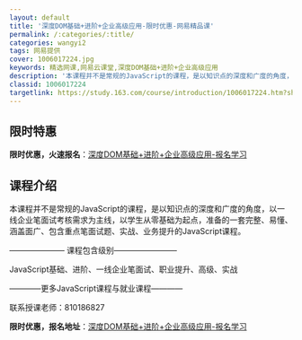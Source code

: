 ```yaml
---
layout: default
title: '深度DOM基础+进阶+企业高级应用-限时优惠-网易精品课'
permalink: /:categories/:title/
categories: wangyi2
tags: 网易提供
cover: 1006017224.jpg
keywords: 精选网课,网易云课堂,深度DOM基础+进阶+企业高级应用
description: '本课程并不是常规的JavaScript的课程，是以知识点的深度和广度的角度，以一线企业笔面试考核需求为主线，以学生从零基'
classid: 1006017224
targetlink: https://study.163.com/course/introduction/1006017224.htm?share=1&shareId=1025206652&utm_campaign=share&utm_medium=iphoneShare&utm_source=&utm_u=1025206652
---
```


## 限时特惠

**限时优惠，火速报名**：[深度DOM基础+进阶+企业高级应用-报名学习](https://study.163.com/course/introduction/1006017224.htm?share=1&shareId=1025206652&utm_campaign=share&utm_medium=iphoneShare&utm_source=&utm_u=1025206652)

## 课程介绍

本课程并不是常规的JavaScript的课程，是以知识点的深度和广度的角度，以一线企业笔面试考核需求为主线，以学生从零基础为起点，准备的一套完整、易懂、涵盖面广、包含重点笔面试题、实战、业务提升的JavaScript课程。

——————— 课程包含级别————————

JavaScript基础、进阶、一线企业笔面试、职业提升、高级、实战

————更多JavaScript课程与就业课程————

联系授课老师：810186827

**限时优惠，报名地址**：[深度DOM基础+进阶+企业高级应用-报名学习](https://study.163.com/course/introduction/1006017224.htm?share=1&shareId=1025206652&utm_campaign=share&utm_medium=iphoneShare&utm_source=&utm_u=1025206652)

